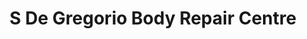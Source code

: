 ---
title: "S De Gregorio Body Repair Centre"
url: /bridgwater/s-de-gregorio-body-repair-centre/
shop: Autowerkstatt
---